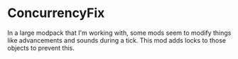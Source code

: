 # ConcurrencyFix

In a large modpack that I'm working with, some mods seem to modify things like advancements and sounds during a tick. This mod adds locks to those objects to prevent this.

